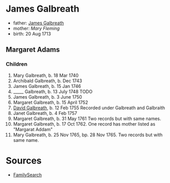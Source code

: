 # James Galbreath

- father: [James Galbreath](galbreath-james-1672.md)
- mother: *Mary Fleming*
- birth: 20 Aug 1713

## Margaret Adams

### Children

1. Mary Galbreath, b. 18 Mar 1740
2. Archibald Galbreath, b. Dec 1743
3. James Galbreath, b. 15 Jan 1746
4. _____ Galbreath, b. 13 July 1748  TODO
5. James Galbreath, b. 3 June 1750
6. Margaret Galbreath, b. 15 April 1752
7. [David Galbreath](galbreath-david-1755.md), b. 12 Feb 1755  Recorded under Galbreath and Galbraith
8. Janet Galbreath, b. 4 Feb 1757
9. Margaret Galbreath, b. 31 May 1761  Two records but with same names.
10. Margaret Galbreath, b. 17 Oct 1762. One record has mother listed as "Margarat Addam"
11. Mary Galbreath, b. 25 Nov 1765, bp. 28 Nov 1765. Two records but with same name.

# Sources

- [FamilySearch](https://www.familysearch.org/tree/person/details/G3PJ-D5Z)
